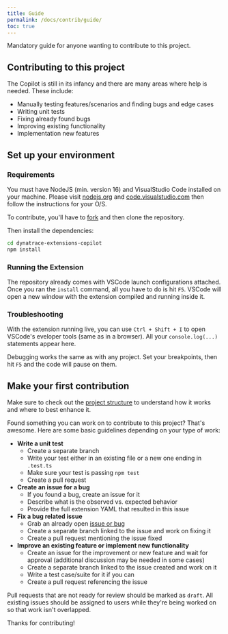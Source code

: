 ```yaml
---
title: Guide
permalink: /docs/contrib/guide/
toc: true
---
```


Mandatory guide for anyone wanting to contribute to this project.

## Contributing to this project

The Copilot is still in its infancy and there are many areas where help is needed.
These include:
- Manually testing features/scenarios and finding bugs and edge cases
- Writing unit tests
- Fixing already found bugs
- Improving existing functionality
- Implementation new features

## Set up your environment

### Requirements

You must have NodeJS (min. version 16) and VisualStudio Code installed on your machine. 
Please visit [nodejs.org](https://nodejs.org/en/) and
[code.visualstudio.com](https://code.visualstudio.com/) then follow the instructions 
for your O/S.

To contribute, you'll have to
[fork](https://github.com/dynatrace-extensions/dynatrace-extensions-copilot) and then 
clone the repository.

Then install the dependencies:
```bash
cd dynatrace-extensions-copilot
npm install
```

### Running the Extension

The repository already comes with VSCode launch configurations attached. Once you ran
the `install` command, all you have to do is hit `F5`. VSCode will open a new window 
with the extension compiled and running inside it.

### Troubleshooting

With the extension running live, you can use `Ctrl + Shift + I` to open VSCode's 
eveloper tools (same as in a browser). All your `console.log(...)` statements appear here.

Debugging works the same as with any project. Set your breakpoints, then hit `F5` and 
the code will pause on them.

## Make your first contribution

Make sure to check out the 
[project structure](/dynatrace-extensions-copilot/docs/contrib/project-structure/) to
understand how it works and where to best enhance it.

Found something you can work on to contribute to this project? That's awesome.
Here are some basic guidelines depending on your type of work:
- **Write a unit test**
  - Create a separate branch
  - Write your test either in an existing file or a new one ending in `.test.ts`
  - Make sure your test is passing `npm test`
  - Create a pull request
- **Create an issue for a bug**
  - If you found a bug, create an issue for it
  - Describe what is the observed vs. expected behavior
  - Provide the full extension YAML that resulted in this issue
- **Fix a bug related issue**
  - Grab an already open 
    [issue or bug](https://github.com/dynatrace-extensions/dynatrace-extensions-copilot/issues)
  - Create a separate branch linked to the issue and work on fixing it
  - Create a pull request mentioning the issue fixed
- **Improve an existing feature or implement new functionality**
  - Create an issue for the improvement or new feature and wait for approval (additional
    discussion may be needed in some cases)
  - Create a separate branch linked to the issue created and work on it
  - Write a test case/suite for it if you can
  - Create a pull request referencing the issue

Pull requests that are not ready for review should be marked as `draft`. All existing
issues should be assigned to users while they're being worked on so that work isn't
overlapped.

Thanks for contributing!